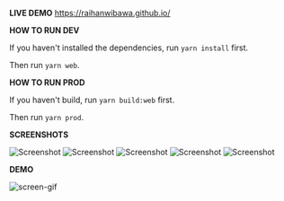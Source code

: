 **LIVE DEMO**
https://raihanwibawa.github.io/

**HOW TO RUN DEV**

If you haven't installed the dependencies, run `yarn install` first.

Then run `yarn web`.

**HOW TO RUN PROD**

If you haven't build, run `yarn build:web` first.

Then run `yarn prod`.

**SCREENSHOTS**

![Screenshot](./ss1.png)
![Screenshot](./ss2.png)
![Screenshot](./ss3.png)
![Screenshot](./ss4.png)
![Screenshot](./ss5.png)

**DEMO**

![screen-gif](./demo.gif)

